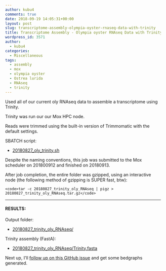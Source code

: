 ```yaml
---
author: kubu4
comments: true
date: 2018-09-19 14:05:31+00:00
layout: post
slug: transcriptome-assembly-olympia-oyster-rnaseq-data-with-trinity
title: Transcriptome Assembly - Olympia oyster RNAseq Data with Trinity
wordpress_id: 3571
author:
  - kubu4
categories:
  - Miscellaneous
tags:
  - assembly
  - mox
  - olympia oyster
  - Ostrea lurida
  - RNAseq
  - trinity
---
```


Used all of our current oly RNAseq data to assemble a transcriptome using Trinity.

Trinity was run our our Mox HPC node.

Reads were trimmed using the built-in version of Trimmomatic with the default settings.

SBATCH script:





  * [20180827_oly_trinity.sh](https://owl.fish.washington.edu/Athaliana/20180827_trinity_oly_RNAseq/20180827_oly_trinity.sh)



Despite the naming conventions, this job was submitted to the Mox scheduler on 201800912 and finished on 20180913.

After job completion, the entire folder was gzipped, using an interactive node (the following method of gzipping is SUPER fast, btw):


    
    <code>tar -c 20180827_trinity_oly_RNAseq | pigz > 20180827_trinity_oly_RNAseq.tar.gz</code>





* * *





#### RESULTS:



Output folder:





  * [20180827_trinity_oly_RNAseq/](https://owl.fish.washington.edu/Athaliana/20180827_trinity_oly_RNAseq/)



Trinity assembly (FastA):



  * [20180827_trinity_oly_RNAseq/Trinity.fasta](https://owl.fish.washington.edu/Athaliana/20180827_trinity_oly_RNAseq/Trinity.fasta)



Next up, I'll [follow up on this GitHub issue](httpss://github.com/RobertsLab/resources/issues/356) and get some bedgraphs generated.
